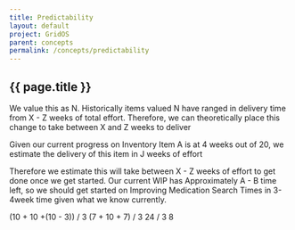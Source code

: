 ```yaml
---
title: Predictability
layout: default
project: GridOS
parent: concepts
permalink: /concepts/predictability
---
```


## {{ page.title }}

We value this as N. Historically items valued N have ranged in delivery time from X - Z weeks of total effort. Therefore, we can theoretically place this change to take between X and Z weeks to deliver

Given our current progress on Inventory Item A is at 4 weeks out of 20, we estimate the delivery of this item in J weeks of effort

Therefore we estimate this will take between X - Z weeks of effort to get done once we get started. Our current WIP has Approximately A - B time left, so we should get started on Improving Medication Search Times in 3-4week time given what we know currently.

(10 + 10 +(10 - 3)) / 3
(7 + 10 + 7) / 3
24 / 3
8
<!-- 
```mermaid
timeline
    title Team Accomplishments
    2023.Q1.S1  : CLOWNS
                : MOTIVATORS
                : DELIVER
                : GROWTH
                : CRAZY
                : PROTRACTOR
    2023.Q1.S2 : Facebook
         : Google
    2023.Q1.S3 : Youtube
    2023.Q1.S4 : Twitter
```

```mermaid
    C4Context
      title System Context diagram for Internet Banking System
      Enterprise_Boundary(b0, "BankBoundary0") {
        Person(customerA, "Banking Customer A", "A customer of the bank, with personal bank accounts.")
        Person(customerB, "Banking Customer B")
        Person_Ext(customerC, "Banking Customer C", "desc")

        Person(customerD, "Banking Customer D", "A customer of the bank, <br/> with personal bank accounts.")

        System(SystemAA, "Internet Banking System", "Allows customers to view information about their bank accounts, and make payments.")

        Enterprise_Boundary(b1, "BankBoundary") {

          SystemDb_Ext(SystemE, "Mainframe Banking System", "Stores all of the core banking information about customers, accounts, transactions, etc.")

          System_Boundary(b2, "BankBoundary2") {
            System(SystemA, "Banking System A")
            System(SystemB, "Banking System B", "A system of the bank, with personal bank accounts. next line.")
          }

          System_Ext(SystemC, "E-mail system", "The internal Microsoft Exchange e-mail system.")
          SystemDb(SystemD, "Banking System D Database", "A system of the bank, with personal bank accounts.")

          Boundary(b3, "BankBoundary3", "boundary") {
            SystemQueue(SystemF, "Banking System F Queue", "A system of the bank.")
            SystemQueue_Ext(SystemG, "Banking System G Queue", "A system of the bank, with personal bank accounts.")
          }
        }
      }

      BiRel(customerA, SystemAA, "Uses")
      BiRel(SystemAA, SystemE, "Uses")
      Rel(SystemAA, SystemC, "Sends e-mails", "SMTP")
      Rel(SystemC, customerA, "Sends e-mails to")

      UpdateElementStyle(customerA, $fontColor="red", $bgColor="grey", $borderColor="red")
      UpdateRelStyle(customerA, SystemAA, $textColor="blue", $lineColor="blue", $offsetX="5")
      UpdateRelStyle(SystemAA, SystemE, $textColor="blue", $lineColor="blue", $offsetY="-10")
      UpdateRelStyle(SystemAA, SystemC, $textColor="blue", $lineColor="blue", $offsetY="-40", $offsetX="-50")
      UpdateRelStyle(SystemC, customerA, $textColor="red", $lineColor="red", $offsetX="-50", $offsetY="20")

      UpdateLayoutConfig($c4ShapeInRow="3", $c4BoundaryInRow="1")
``` -->
